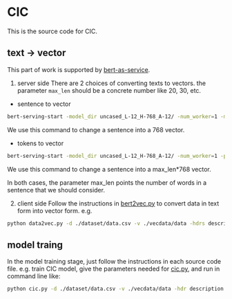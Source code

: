 # CIC
This is the source code for CIC.

## text -> vector
This part of work is supported by [bert-as-service](https://github.com/hanxiao/bert-as-service).
1. server side
There are 2 choices of converting texts to vectors. the parameter `max_len` should be a concrete number like 20, 30, etc.
- sentence to vector
```bash
bert-serving-start -model_dir uncased_L-12_H-768_A-12/ -num_worker=1 -max_seq_len=max_len
```
We use this command to change a sentence into a 768 vector.
- tokens to vector
```bash
bert-serving-start -model_dir uncased_L-12_H-768_A-12/ -num_worker=1 -pooling_strategy NONE -max_seq_len=max_len
```
We use this command to change a sentence into a max_len*768 vector.

In both cases, the parameter max_len points the number of words in a sentence that we should consider.

2. client side
Follow the instructions in [bert2vec.py](./data/bert2vec.py) to convert data in text form into vector form.
e.g. 
```bash
python data2vec.py -d ./dataset/data.csv -v ./vecdata/data -hdrs description
```

## model traing
In the model training stage, just follow the instructions in each source code file.
e.g. train CIC model, give the parameters needed for [cic.py](./models/cic.py), and run in command line like:
```bash
python cic.py -d ./dataset/data.csv -v ./vecdata/data -hdr description -r results.csv -s 22 -m False -l 30 -fsn [1] -fsd [3,4,5]
```